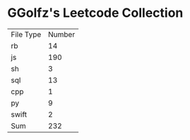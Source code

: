 # GGolfz's Leetcode Collection

<table><tr><td>File Type</td><td>Number</td></tr><tr><td>rb</td><td>14</td></tr><tr><td>js</td><td>190</td></tr><tr><td>sh</td><td>3</td></tr><tr><td>sql</td><td>13</td></tr><tr><td>cpp</td><td>1</td></tr><tr><td>py</td><td>9</td></tr><tr><td>swift</td><td>2</td></tr><tr><td>Sum</td><td>232</td></tr></table>